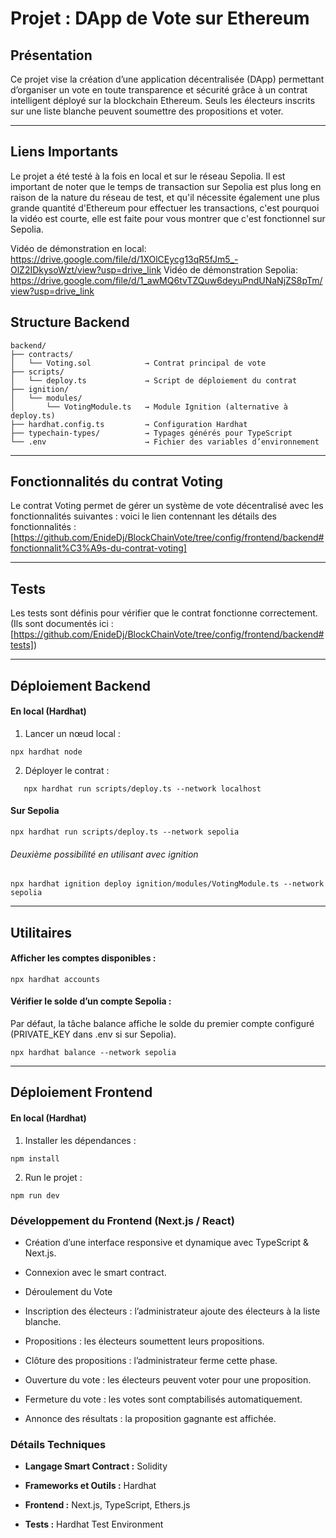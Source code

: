 # Projet : DApp de Vote sur Ethereum

## Présentation

Ce projet vise la création d’une application décentralisée (DApp) permettant d’organiser un vote en toute transparence et sécurité grâce à un contrat intelligent déployé sur la blockchain Ethereum. Seuls les électeurs inscrits sur une liste blanche peuvent soumettre des propositions et voter.

---
## Liens Importants
Le projet a été testé à la fois en local et sur le réseau Sepolia. Il est important de noter que le temps de transaction sur Sepolia est plus long en raison de la nature du réseau de test, et qu'il nécessite également une plus grande quantité d'Ethereum pour effectuer les transactions, c'est pourquoi la vidéo est courte, elle est faite pour vous montrer que c'est fonctionnel sur Sepolia.

Vidéo de démonstration en local: https://drive.google.com/file/d/1XOlCEycg13qR5fJm5_-OlZ2IDkysoWzt/view?usp=drive_link
Vidéo de démonstration Sepolia: https://drive.google.com/file/d/1_awMQ6tvTZQuw6deyuPndUNaNjZS8pTm/view?usp=drive_link


## Structure Backend
```env
backend/
├── contracts/
│   └── Voting.sol            → Contrat principal de vote
├── scripts/
│   └── deploy.ts             → Script de déploiement du contrat
├── ignition/
│   └── modules/
│       └── VotingModule.ts   → Module Ignition (alternative à deploy.ts)
├── hardhat.config.ts         → Configuration Hardhat
├── typechain-types/          → Typages générés pour TypeScript
└── .env                      → Fichier des variables d’environnement
```
---
## Fonctionnalités du contrat Voting

Le contrat Voting permet de gérer un système de vote décentralisé avec les fonctionnalités suivantes :
voici le lien contennant les détails des fonctionnalités : [https://github.com/EnideDj/BlockChainVote/tree/config/frontend/backend#fonctionnalit%C3%A9s-du-contrat-voting]

---
## Tests

Les tests sont définis pour vérifier que le contrat fonctionne correctement.(Ils sont documentés ici : [https://github.com/EnideDj/BlockChainVote/tree/config/frontend/backend#tests])

---
## Déploiement Backend

#### En local (Hardhat)
1.	Lancer un nœud local :

```env
npx hardhat node
```

2. Déployer le contrat :
```env
   npx hardhat run scripts/deploy.ts --network localhost
```

#### Sur Sepolia

```env
npx hardhat run scripts/deploy.ts --network sepolia
```
###### Deuxième possibilité en utilisant avec ignition
```env
npx hardhat ignition deploy ignition/modules/VotingModule.ts --network sepolia
```
---
## Utilitaires
#### Afficher les comptes disponibles :
```env
npx hardhat accounts
```
#### Vérifier le solde d’un compte Sepolia :

Par défaut, la tâche balance affiche le solde du premier compte configuré (PRIVATE_KEY dans .env si sur Sepolia).
```env
npx hardhat balance --network sepolia
```

---

## Déploiement Frontend

#### En local (Hardhat)
1.	Installer les dépendances :

```
npm install
```
2.	Run le projet :

```
npm run dev
```

### Développement du Frontend (Next.js / React)

- Création d’une interface responsive et dynamique avec TypeScript & Next.js.

- Connexion avec le smart contract.

- Déroulement du Vote

- Inscription des électeurs : l’administrateur ajoute des électeurs à la liste blanche.

- Propositions : les électeurs soumettent leurs propositions.

- Clôture des propositions : l’administrateur ferme cette phase.

- Ouverture du vote : les électeurs peuvent voter pour une proposition.

- Fermeture du vote : les votes sont comptabilisés automatiquement.

- Annonce des résultats : la proposition gagnante est affichée.

### Détails Techniques

- **Langage Smart Contract :** Solidity

- **Frameworks et Outils :** Hardhat 

- **Frontend :** Next.js, TypeScript, Ethers.js

- **Tests :** Hardhat Test Environment




